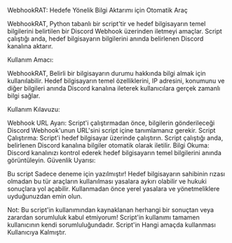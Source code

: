 WebhookRAT: Hedefe Yönelik Bilgi Aktarımı için Otomatik Araç

WebhookRAT, Python tabanlı bir script'tir ve hedef bilgisayarın temel bilgilerini belirtilen bir Discord Webhook üzerinden iletmeyi amaçlar. Script çalıştığı anda, hedef bilgisayarın bilgilerini anında belirlenen Discord kanalına aktarır.

Kullanım Amacı:

WebhookRAT, Belirli bir bilgisayarın durumu hakkında bilgi almak için kullanılabilir. Hedef bilgisayarın temel özelliklerini, IP adresini, konumunu ve diğer bilgileri anında Discord kanalına ileterek kullanıcılara gerçek zamanlı bilgi sağlar.

Kullanım Kılavuzu:

Webhook URL Ayarı: Script'i çalıştırmadan önce, bilgilerin gönderileceği Discord Webhook'unun URL'sini script içine tanımlamanız gerekir.
Script Çalıştırma: Script'i hedef bilgisayar üzerinde çalıştırın. Script çalıştığı anda, belirlenen Discord kanalına bilgiler otomatik olarak iletilir.
Bilgi Okuma: Discord kanalınızı kontrol ederek hedef bilgisayarın temel bilgilerini anında görüntüleyin.
Güvenlik Uyarısı:

Bu script Sadece deneme için yazılmıştır! Hedef bilgisayarın sahibinin rızası olmadan bu tür araçların kullanılması yasalara aykırı olabilir ve hukuki sonuçlara yol açabilir. Kullanmadan önce yerel yasalara ve yönetmeliklere uyduğunuzdan emin olun.

Not:
Bu script'in kullanımından kaynaklanan herhangi bir sonuçtan veya zarardan sorumluluk kabul etmiyorum! Script'in kullanımı tamamen kullanıcının kendi sorumluluğundadır. Script'in Hangi amaçda kullanması Kullanıcıya Kalmıştır.